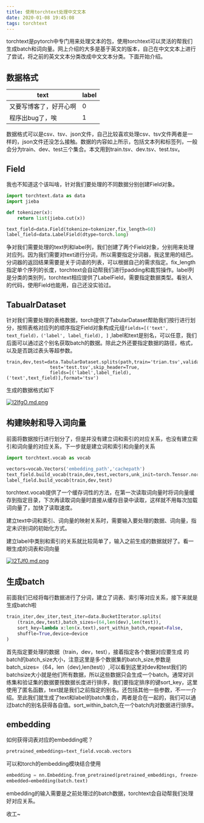 ```yaml
---
title: 使用torchtext处理中文文本
date: 2020-01-08 19:45:08
tags: torchtext
---
```






torchtext是pytorch中专门用来处理文本的包，使用torchtext可以灵活的帮我们生成batch和词向量。网上介绍的大多是基于英文的版本，自己在中文文本上进行了尝试，将之前的英文文本分类改成中文文本分类。下面开始介绍。

## 数据格式

| text                   | label |
| ---------------------- | ----- |
| 又要写博客了，好开心啊 | 0     |
| 程序出bug了，唉        | 1     |

数据格式可以是csv、tsv、json文件，自己比较喜欢处理csv、tsv文件两者是一样的，json文件还没怎么接触。数据的内容如上所示，包括文本列和标签列，一般会分为train、dev、test三个集合。本文用到train.tsv、dev.tsv、test.tsv。

## Field

我也不知道这个该叫啥，针对我们要处理的不同数据分别创建Field对象。

```python
import torchtext.data as data
import jieba

def tokenizer(x):
    return list(jieba.cut(x))

text_field=data.Field(tokenize=tokenizer,fix_length=60)
label_field=data.LabelField(dtype=torch.long)
```

争对我们需要处理的text列和label列，我们创建了两个Field对象，分别用来处理对应列。因为我们需要对text进行分词，所以需要指定分词器，我这里用的结巴。分词器的返回结果需要是关于词语的列表，可以根据自己的需求指定。fix_length指定单个序列的长度，torchtext会自动帮我们进行padding和裁剪操作。label列是分类的类别列，torchtext相应提供了LabelField，需要指定数据类型。看别人的代码，使用Field也能用，自己还没实验过。

## TabualrDataset

针对我们需要处理的表格数据，torch提供了TabularDataset帮助我们按行进行划分，按照表格对应列的顺序指定Field对象构成元组```fields=[('text', text_field)，('label', label_field), ]``` ,label和text是别名，可以任意，我们后面可以通过这个别名获取batch的数据。除此之外还要指定数据的路径，格式，以及是否跳过表头等超参数。

```
train,dev,test=data.TabularDataset.splits(path,train='trian.tsv',validation='dev.tsv',
				test='test.tsv',skip_header=True,
				fields=[('label',label_field),('text',text_field)],format='tsv')
```



生成的数据格式如下

[![l2IfgO.md.png](https://s2.ax1x.com/2020/01/08/l2IfgO.md.png)](https://imgchr.com/i/l2IfgO)



## 构建映射和导入词向量

前面将数据按行进行划分了，但是并没有建立词和索引的对应关系，也没有建立索引和词向量的对应关系，下一步就是建立词和索引和向量的关系

```python
import torchtext.vocab as vocab

vectors=vocab.Vectors('embedding_path','cachepath')
text_field.build_vocab(train,dev,test,vectors,unk_init=torch.Tensor.normal_)
label_field.build_vocab(train,dev,test)
```

torchtext.vocab提供了一个缓存词性的方法，在第一次读取词向量时将词向量缓存到指定目录，下次再读取词向量时直接从缓存目录中读取，这样就不用每次加载词向量了，加快了读取速度。

建立text中词和索引、词向量的映射关系时，需要输入要处理的数据、词向量，指定未识别词的初始化方式。

建立label中类别和索引的关系就比较简单了，输入之前生成的数据就好了。看一眼生成的词表和词向量

[![l2TJf0.md.png](https://s2.ax1x.com/2020/01/08/l2TJf0.md.png)](https://imgchr.com/i/l2TJf0)

## 生成batch

前面我们已经将每行数据进行了分词，建立了词表、索引等对应关系，接下来就是生成batch啦

```python
train_iter,dev_iter,test_iter=data.BucketIterator.splits(
	(train,dev,test),batch_sizes=(64,len(dev),len(test)),
    sort_key=lambda x:len(x.text),sort_within_batch,repeat=False,
    shuffle=True,device=device
)
```

首先指定要处理的数据（train，dev，test），接着指定各个数据对应要生成 的batch的batch_size大小，注意这里是多个数据集的batch_size,参数是batch_sizes=（64，len（dev),len(test)）,可以看到这里对dev和test我们的batchsize大小就是他们所有数据，所以这些数据只会生成一个batch。通常对训练集和验证集的数据要按数据长度进行排序，我们要指定排序的键sort_key，这里使用了匿名函数，text就是我们之前指定的别名。还包括其他一些参数，不一一介绍。至此我们就生成了text和label的batch集合，两者是合在一起的，我们可以通过batch的别名获得各自值。sort_within_batch,在一个batch内对数据进行排序。

## embedding

如何获得词表对应的embedding呢？

```python
pretrained_embeddings=text_field.vocab.vectors
```

可以和torch的embedding模块结合使用

```python
embedding = nn.Embedding.from_pretrained(pretrained_embeddings, freeze=False)
embedded=embedding(batch.text)
```

embedding的输入需要是之前处理过的batch数据，torchtext会自动帮我们处理好对应关系。

收工~